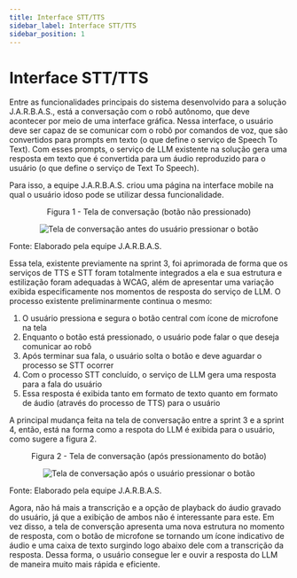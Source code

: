 ```yaml
---
title: Interface STT/TTS
sidebar_label: Interface STT/TTS
sidebar_position: 1
---
```


# Interface STT/TTS

Entre as funcionalidades principais do sistema desenvolvido para a solução J.A.R.B.A.S., está a conversação com o robô autônomo, que deve acontecer por meio de uma interface gráfica. Nessa interface, o usuário deve ser capaz de se comunicar com o robô por comandos de voz, que são convertidos para prompts em texto (o que define o serviço de Speech To Text). Com esses prompts, o serviço de LLM existente na solução gera uma resposta em texto que é convertida para um áudio reproduzido para o usuário (o que define o serviço de Text To Speech).

Para isso, a equipe J.A.R.B.A.S. criou uma página na interface mobile na qual o usuário idoso pode se utilizar dessa funcionalidade.

<p align="center"> Figura 1 - Tela de conversação (botão não pressionado) </p>
<div align="center" class="zoom-image">
  <img src={require('../../static/img/sprint-4/conversacao1.png').default} alt="Tela de conversação antes do usuário pressionar o botão"
  style={{height: '420px'}} />
</div>
<p style={{textAlign: 'center'}}>Fonte: Elaborado pela equipe J.A.R.B.A.S.</p>

Essa tela, existente previamente na sprint 3, foi aprimorada de forma que os serviços de TTS e STT foram totalmente integrados a ela e sua estrutura e estilização foram adequadas à WCAG, além de apresentar uma variação exibida especificamente nos momentos de resposta do serviço de LLM. O processo existente preliminarmente continua o mesmo:

1. O usuário pressiona e segura o botão central com ícone de microfone na tela
2. Enquanto o botão está pressionado, o usuário pode falar o que deseja comunicar ao robô
3. Após terminar sua fala, o usuário solta o botão e deve aguardar o processo se STT ocorrer
4. Com o processo STT concluído, o serviço de LLM gera uma resposta para a fala do usuário
5. Essa resposta é exibida tanto em formato de texto quanto em formato de áudio (através do processo de TTS) para o usuário

A principal mudança feita na tela de conversação entre a sprint 3 e a sprint 4, então, está na forma como a respota do LLM é exibida para o usuário, como sugere a figura 2.

<p align="center"> Figura 2 - Tela de conversação (após pressionamento do botão) </p>
<div align="center" class="zoom-image">
  <img src={require('../../static/img/sprint-4/conversacao2.png').default} alt="Tela de conversação após o usuário pressionar o botão"
   style={{height: '420px'}} />
</div>
<p style={{textAlign: 'center'}}>Fonte: Elaborado pela equipe J.A.R.B.A.S.</p>

Agora, não há mais a transcrição e a opção de playback do áudio gravado do usuário, já que a exibição de ambos não é interessante para este. Em vez disso, a tela de conversção apresenta uma nova estrutura no momento de resposta, com o botão de microfone se tornando um ícone indicativo de áudio e uma caixa de texto surgindo logo abaixo dele com a transcrição da resposta. Dessa forma, o usuário consegue ler e ouvir a resposta do LLM de maneira muito mais rápida e eficiente.